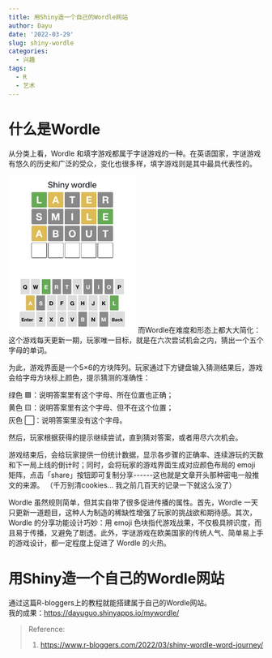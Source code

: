 ```yaml
---
title: 用Shiny造一个自己的Wordle网站
author: Dayu
date: '2022-03-29'
slug: shiny-wordle
categories:
  - 兴趣
tags:
  - R
  - 艺术
---
```


# 什么是Wordle

从分类上看，Wordle 和填字游戏都属于字谜游戏的一种。在英语国家，字谜游戏有悠久的历史和广泛的受众，变化也很多样，填字游戏则是其中最具代表性的。  

<img src="images/screenshot-final.png" alt="" width="50%" height="50%"/>  
而Wordle在难度和形态上都大大简化：这个游戏每天更新一期，玩家唯一目标，就是在六次尝试机会之内，猜出一个五个字母的单词。

为此，游戏界面是一个5×6的方块阵列。玩家通过下方键盘输入猜测结果后，游戏会给字母方块标上颜色，提示猜测的准确性：

绿色 :green_square:：说明答案里有这个字母、所在位置也正确；  
黄色 :yellow_square:：说明答案里有这个字母、但不在这个位置；  
灰色 :white_large_square:：说明答案里没有这个字母。

然后，玩家根据获得的提示继续尝试，直到猜对答案，或者用尽六次机会。

游戏结束后，会给玩家提供一份统计数据，显示各步骤的正确率、连续游玩的天数和下一局上线的倒计时；同时，会将玩家的游戏界面生成对应颜色布局的 emoji 矩阵，点击「share」按钮即可复制分享------这也就是文章开头那种密电一般推文的来源。 （千万别清cookies... 我之前几百天的记录一下就这么没了）

Wordle 虽然规则简单，但其实自带了很多促进传播的属性。首先，Wordle 一天只更新一道题目，这种人为制造的稀缺性增强了玩家的挑战欲和期待感。其次，Wordle 的分享功能设计巧妙：用 emoji 色块指代游戏战果，不仅极具辨识度，而且易于传播，又避免了剧透。此外，字谜游戏在欧美国家的传统人气、简单易上手的游戏设计，都一定程度上促进了 Wordle 的火热。

# 用Shiny造一个自己的Wordle网站

通过这篇R-bloggers上的教程就能搭建属于自己的Wordle网站。  
我的成果：<https://dayuguo.shinyapps.io/mywordle/>

> Reference:
>
> 1.  <https://www.r-bloggers.com/2022/03/shiny-wordle-word-journey/>
